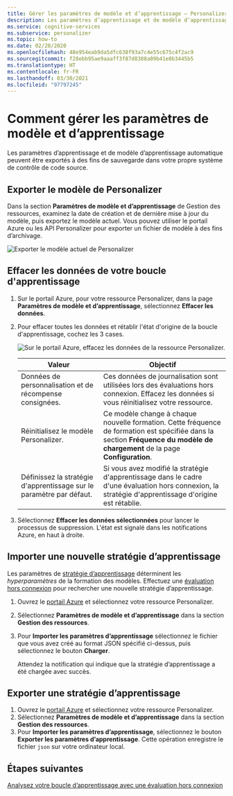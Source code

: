 ```yaml
---
title: Gérer les paramètres de modèle et d’apprentissage – Personalizer
description: Les paramètres d’apprentissage et de modèle d’apprentissage automatique peuvent être exportés à des fins de sauvegarde dans votre propre système de contrôle de code source.
ms.service: cognitive-services
ms.subservice: personalizer
ms.topic: how-to
ms.date: 02/20/2020
ms.openlocfilehash: 48e954eab9da5dfc638f93a7c4e55c675c4f2ac9
ms.sourcegitcommit: f28ebb95ae9aaaff3f87d8388a09b41e0b3445b5
ms.translationtype: HT
ms.contentlocale: fr-FR
ms.lasthandoff: 03/30/2021
ms.locfileid: "97797245"
---
```

# <a name="how-to-manage-model-and-learning-settings"></a>Comment gérer les paramètres de modèle et d’apprentissage

Les paramètres d’apprentissage et de modèle d’apprentissage automatique peuvent être exportés à des fins de sauvegarde dans votre propre système de contrôle de code source.

## <a name="export-the-personalizer-model"></a>Exporter le modèle de Personalizer

Dans la section **Paramètres de modèle et d’apprentissage** de Gestion des ressources, examinez la date de création et de dernière mise à jour du modèle, puis exportez le modèle actuel. Vous pouvez utiliser le portail Azure ou les API Personalizer pour exporter un fichier de modèle à des fins d’archivage.

![Exporter le modèle actuel de Personalizer](media/settings/export-current-personalizer-model.png)

## <a name="clear-data-for-your-learning-loop"></a>Effacer les données de votre boucle d'apprentissage

1. Sur le portail Azure, pour votre ressource Personalizer, dans la page **Paramètres de modèle et d’apprentissage**, sélectionnez **Effacer les données**.
1. Pour effacer toutes les données et rétablir l'état d'origine de la boucle d'apprentissage, cochez les 3 cases.

    ![Sur le portail Azure, effacez les données de la ressource Personalizer.](./media/settings/clear-data-from-personalizer-resource.png)

    |Valeur|Objectif|
    |--|--|
    |Données de personnalisation et de récompense consignées.|Ces données de journalisation sont utilisées lors des évaluations hors connexion. Effacez les données si vous réinitialisez votre ressource.|
    |Réinitialisez le modèle Personalizer.|Ce modèle change à chaque nouvelle formation. Cette fréquence de formation est spécifiée dans la section **Fréquence du modèle de chargement** de la page **Configuration**. |
    |Définissez la stratégie d'apprentissage sur le paramètre par défaut.|Si vous avez modifié la stratégie d'apprentissage dans le cadre d'une évaluation hors connexion, la stratégie d'apprentissage d'origine est rétablie.|

1. Sélectionnez **Effacer les données sélectionnées** pour lancer le processus de suppression. L'état est signalé dans les notifications Azure, en haut à droite.

## <a name="import-a-new-learning-policy"></a>Importer une nouvelle stratégie d’apprentissage

Les paramètres de [stratégie d’apprentissage](concept-active-learning.md#understand-learning-policy-settings) déterminent les _hyperparamètres_ de la formation des modèles. Effectuez une [évaluation hors connexion](how-to-offline-evaluation.md) pour rechercher une nouvelle stratégie d’apprentissage.

1. Ouvrez le [portail Azure](https://portal.azure.com) et sélectionnez votre ressource Personalizer.
1. Sélectionnez **Paramètres de modèle et d’apprentissage** dans la section **Gestion des ressources**.
1. Pour **Importer les paramètres d’apprentissage** sélectionnez le fichier que vous avez créé au format JSON spécifié ci-dessus, puis sélectionnez le bouton **Charger**.

    Attendez la notification qui indique que la stratégie d’apprentissage a été chargée avec succès.

## <a name="export-a-learning-policy"></a>Exporter une stratégie d’apprentissage

1. Ouvrez le [portail Azure](https://portal.azure.com) et sélectionnez votre ressource Personalizer.
1. Sélectionnez **Paramètres de modèle et d’apprentissage** dans la section **Gestion des ressources**.
1. Pour **Importer les paramètres d’apprentissage**, sélectionnez le bouton **Exporter les paramètres d’apprentissage**. Cette opération enregistre le fichier `json` sur votre ordinateur local.

## <a name="next-steps"></a>Étapes suivantes

[Analysez votre boucle d’apprentissage avec une évaluation hors connexion](how-to-offline-evaluation.md)
